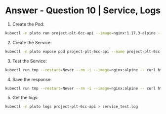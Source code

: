 # Answer - Question 10 | Service, Logs

1. Create the Pod:
```bash
kubectl -n pluto run project-plt-6cc-api --image=nginx:1.17.3-alpine --labels project=plt-6cc-api
```

2. Create the Service:
```bash
kubectl -n pluto expose pod project-plt-6cc-api --name project-plt-6cc-svc --port 3333 --target-port 80
```

3. Test the Service:
```bash
kubectl run tmp --restart=Never --rm -i --image=nginx:alpine -- curl http://project-plt-6cc-svc.pluto:3333
```

4. Save the response:
```bash
kubectl run tmp --restart=Never --rm -i --image=nginx:alpine -- curl http://project-plt-6cc-svc.pluto:3333 > /opt/course/10/service_test.html
```

5. Get the logs:
```bash
kubectl -n pluto logs project-plt-6cc-api > service_test.log
```
